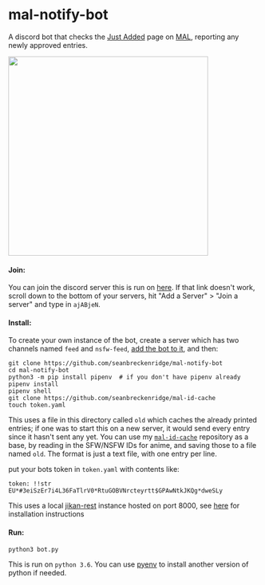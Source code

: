 # mal-notify-bot

A discord bot that checks the [Just Added](https://myanimelist.net/anime.php?o=9&c%5B0%5D=a&c%5B1%5D=d&cv=2&w=1) page on [MAL](https://myanimelist.net/), reporting any newly approved entries.

<img src="https://i.imgur.com/pEVk0iw.png" alt="" width=400>

#### Join:

You can join the discord server this is run on [here](https://goo.gl/ciydwZ). If that link doesn't work, scroll down to the bottom of your servers, hit "Add a Server" > "Join a server" and type in `ajABjeN`.

#### Install:

To create your own instance of the bot, create a server which has two channels named `feed` and `nsfw-feed`, [add the bot to it](https://github.com/reactiflux/discord-irc/wiki/Creating-a-discord-bot-&-getting-a-token), and then:

```
git clone https://github.com/seanbreckenridge/mal-notify-bot
cd mal-notify-bot
python3 -m pip install pipenv  # if you don't have pipenv already
pipenv install
pipenv shell
git clone https://github.com/seanbreckenridge/mal-id-cache
touch token.yaml
```

This uses a file in this directory called `old` which caches the already printed entries; if one was to start this on a new server, it would send every entry since it hasn't sent any yet. You can use my [`mal-id-cache`](https://github.com/seanbreckenridge/mal-id-cache) repository as a base, by reading in the SFW/NSFW IDs for anime, and saving those to a file named `old`. The format is just a text file, with one entry per line.

put your bots token in `token.yaml` with contents like:

`token: !!str EU*#3eiSzEr7i4L36FaTlrV0*RtuGOBVNrcteyrtt$GPAwNtkJKQg*dweSLy`

This uses a local [jikan-rest](https://github.com/jikan-me/jikan-rest) instance hosted on port 8000, see [here](https://github.com/jikan-me/jikan-rest#01-prerequisites) for installation instructions

#### Run:

`python3 bot.py`

This is run on `python 3.6`. You can use [pyenv](https://github.com/pyenv/pyenv) to install another version of python if needed.
